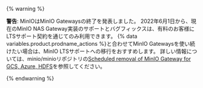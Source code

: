 {% warning %}

**警告**: MinIOはMinIO Gatewaysの終了を発表しました。 2022年6月1日から、現在のMinIO NAS Gateway実装のサポートとバグフィックスは、有料のお客様にLTSサポート契約を通じてのみ利用できます。 {% data variables.product.prodname_actions %}と合わせてMinIO Gatewaysを使い続けたい場合は、MinIO LTSサポートへの移行をおすすめします。 詳しい情報については、minio/minioリポジトリの[Scheduled removal of MinIO Gateway for GCS, Azure, HDFS](https://github.com/minio/minio/issues/14331)を参照してください。

{% endwarning %}